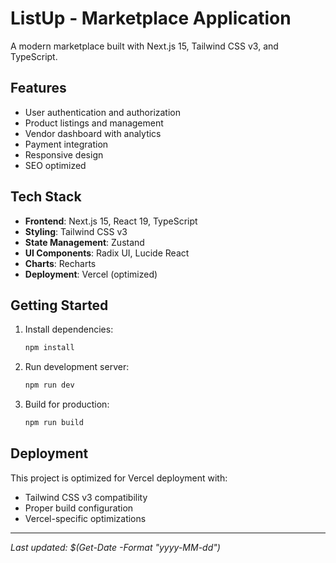 # ListUp - Marketplace Application

A modern marketplace built with Next.js 15, Tailwind CSS v3, and TypeScript.

## Features

- User authentication and authorization
- Product listings and management
- Vendor dashboard with analytics
- Payment integration
- Responsive design
- SEO optimized

## Tech Stack

- **Frontend**: Next.js 15, React 19, TypeScript
- **Styling**: Tailwind CSS v3
- **State Management**: Zustand
- **UI Components**: Radix UI, Lucide React
- **Charts**: Recharts
- **Deployment**: Vercel (optimized)

## Getting Started

1. Install dependencies:
   ```bash
   npm install
   ```

2. Run development server:
   ```bash
   npm run dev
   ```

3. Build for production:
   ```bash
   npm run build
   ```

## Deployment

This project is optimized for Vercel deployment with:
- Tailwind CSS v3 compatibility
- Proper build configuration
- Vercel-specific optimizations

---
*Last updated: $(Get-Date -Format "yyyy-MM-dd")*
